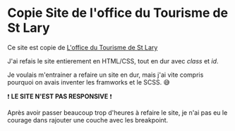 # Copie Site de l'office du Tourisme de St Lary

Ce site est copie de [L'office du Tourisme de St Lary](https://www.saintlary.com/ete) 

J'ai refais le site entierement en HTML/CSS, tout en dur avec *class* et *id*.

Je voulais m'entrainer a refaire un site en dur, mais j'ai vite compris pourquoi on avais inventer les framworks et le SCSS. :sweat_smile: 

:exclamation: **LE SITE N'EST PAS RESPONSIVE** :exclamation: 

Après avoir passer beaucoup trop d'heures à refaire le site, je n'ai pas eu le courage dans rajouter une couche  avec les breakpoint.


